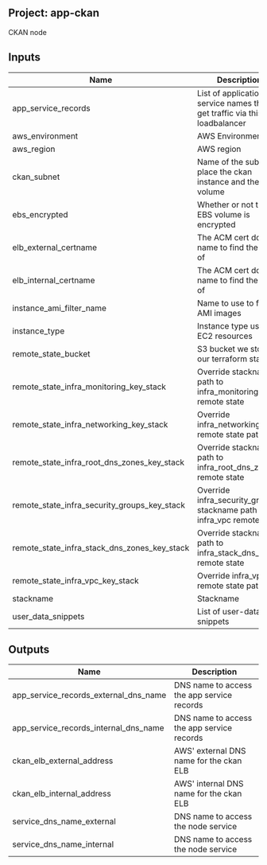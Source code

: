 ## Project: app-ckan

CKAN node

## Inputs

| Name | Description | Type | Default | Required |
|------|-------------|:----:|:-----:|:-----:|
| app\_service\_records | List of application service names that get traffic via this loadbalancer | list | `<list>` | no |
| aws\_environment | AWS Environment | string | n/a | yes |
| aws\_region | AWS region | string | `"eu-west-1"` | no |
| ckan\_subnet | Name of the subnet to place the ckan instance and the EBS volume | string | n/a | yes |
| ebs\_encrypted | Whether or not the EBS volume is encrypted | string | n/a | yes |
| elb\_external\_certname | The ACM cert domain name to find the ARN of | string | n/a | yes |
| elb\_internal\_certname | The ACM cert domain name to find the ARN of | string | n/a | yes |
| instance\_ami\_filter\_name | Name to use to find AMI images | string | `""` | no |
| instance\_type | Instance type used for EC2 resources | string | `"m5.xlarge"` | no |
| remote\_state\_bucket | S3 bucket we store our terraform state in | string | n/a | yes |
| remote\_state\_infra\_monitoring\_key\_stack | Override stackname path to infra\_monitoring remote state | string | `""` | no |
| remote\_state\_infra\_networking\_key\_stack | Override infra\_networking remote state path | string | `""` | no |
| remote\_state\_infra\_root\_dns\_zones\_key\_stack | Override stackname path to infra\_root\_dns\_zones remote state | string | `""` | no |
| remote\_state\_infra\_security\_groups\_key\_stack | Override infra\_security\_groups stackname path to infra\_vpc remote state | string | `""` | no |
| remote\_state\_infra\_stack\_dns\_zones\_key\_stack | Override stackname path to infra\_stack\_dns\_zones remote state | string | `""` | no |
| remote\_state\_infra\_vpc\_key\_stack | Override infra\_vpc remote state path | string | `""` | no |
| stackname | Stackname | string | n/a | yes |
| user\_data\_snippets | List of user-data snippets | list | n/a | yes |

## Outputs

| Name | Description |
|------|-------------|
| app\_service\_records\_external\_dns\_name | DNS name to access the app service records |
| app\_service\_records\_internal\_dns\_name | DNS name to access the app service records |
| ckan\_elb\_external\_address | AWS' external DNS name for the ckan ELB |
| ckan\_elb\_internal\_address | AWS' internal DNS name for the ckan ELB |
| service\_dns\_name\_external | DNS name to access the node service |
| service\_dns\_name\_internal | DNS name to access the node service |

